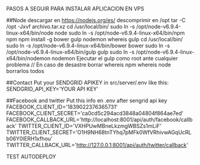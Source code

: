 PASOS A SEGUIR PARA INSTALAR APLICACION EN VPS

##Node
descargar en https://nodejs.org/es/
descomprimir en /opt
tar -C /opt -Jxvf archivo.tar.xz
cd /usr/local/bin/
sudo ln -s /opt/node-v6.9.4-linux-x64/bin/node node
sudo ln -s /opt/node-v6.9.4-linux-x64/bin/npm npm
npm install -g bower gulp nodemon
whereis gulp
cd /usr/local/bin/
sudo ln -s /opt/node-v6.9.4-linux-x64/bin/bower bower
sudo ln -s /opt/node-v6.9.4-linux-x64/bin/gulp gulp
sudo ln -s /opt/node-v6.9.4-linux-x64/bin/nodemon nodemon
Ejecutar el gulp como root ante cualquier problema
// En caso de desastre borrar
whereis npm
whereis node
borrarlos todos


##Contact
Put your SENDGRID APIKEY in src/server/.env like this:
SENDGRID_API_KEY='YOUR API KEY'

##Facebook and twitter
Put this info en .env after sengrid api key
FACEBOOK_CLIENT_ID='1839022376365731'
FACEBOOK_CLIENT_SECRET='ca0cd5c294acd3848a04804f864ae7ed'
FACEBOOK_CALLBACK_URL='http://localhost:8001/api/auth/facebook/callback'
TWITTER_CLIENT_ID='VXHPUwMBneLkzmgWBSZs1mLiF'
TWITTER_CLIENT_SECRET='O1H9NH68tnTYhq7pMFk0WfVRhivwAGqUcRLb06Y0lERH1xfhou'
TWITTER_CALLBACK_URL='http://127.0.0.1:8001/api/auth/twitter/callback'


TEST AUTODEPLOY